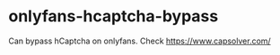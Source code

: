 # onlyfans-hcaptcha-bypass
Can bypass hCaptcha on onlyfans. Check https://www.capsolver.com/ 












































                                                                                                                                      